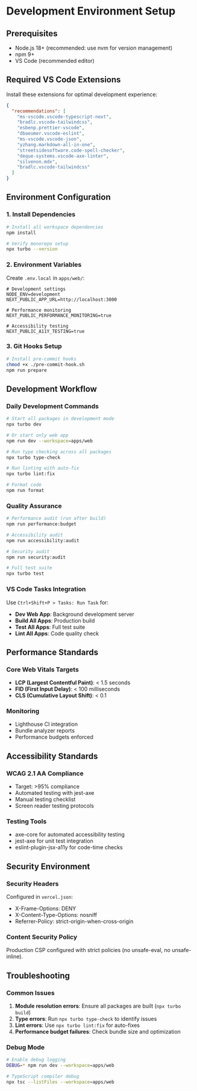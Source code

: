 # Development Environment Setup

## Prerequisites

- Node.js 18+ (recommended: use nvm for version management)
- npm 9+
- VS Code (recommended editor)

## Required VS Code Extensions

Install these extensions for optimal development experience:

```json
{
  "recommendations": [
    "ms-vscode.vscode-typescript-next",
    "bradlc.vscode-tailwindcss",
    "esbenp.prettier-vscode",
    "dbaeumer.vscode-eslint",
    "ms-vscode.vscode-json",
    "yzhang.markdown-all-in-one",
    "streetsidesoftware.code-spell-checker",
    "deque-systems.vscode-axe-linter",
    "silvenon.mdx",
    "bradlc.vscode-tailwindcss"
  ]
}
```

## Environment Configuration

### 1. Install Dependencies
```bash
# Install all workspace dependencies
npm install

# Verify monorepo setup
npx turbo --version
```

### 2. Environment Variables
Create `.env.local` in `apps/web/`:

```env
# Development settings
NODE_ENV=development
NEXT_PUBLIC_APP_URL=http://localhost:3000

# Performance monitoring
NEXT_PUBLIC_PERFORMANCE_MONITORING=true

# Accessibility testing
NEXT_PUBLIC_A11Y_TESTING=true
```

### 3. Git Hooks Setup
```bash
# Install pre-commit hooks
chmod +x ./pre-commit-hook.sh
npm run prepare
```

## Development Workflow

### Daily Development Commands
```bash
# Start all packages in development mode
npx turbo dev

# Or start only web app
npm run dev --workspace=apps/web

# Run type checking across all packages
npx turbo type-check

# Run linting with auto-fix
npx turbo lint:fix

# Format code
npm run format
```

### Quality Assurance
```bash
# Performance audit (run after build)
npm run performance:budget

# Accessibility audit
npm run accessibility:audit

# Security audit
npm run security:audit

# Full test suite
npx turbo test
```

### VS Code Tasks Integration
Use `Ctrl+Shift+P > Tasks: Run Task` for:
- **Dev Web App**: Background development server
- **Build All Apps**: Production build
- **Test All Apps**: Full test suite
- **Lint All Apps**: Code quality check

## Performance Standards

### Core Web Vitals Targets
- **LCP (Largest Contentful Paint)**: < 1.5 seconds
- **FID (First Input Delay)**: < 100 milliseconds  
- **CLS (Cumulative Layout Shift)**: < 0.1

### Monitoring
- Lighthouse CI integration
- Bundle analyzer reports
- Performance budgets enforced

## Accessibility Standards

### WCAG 2.1 AA Compliance
- Target: >95% compliance
- Automated testing with jest-axe
- Manual testing checklist
- Screen reader testing protocols

### Testing Tools
- axe-core for automated accessibility testing
- jest-axe for unit test integration
- eslint-plugin-jsx-a11y for code-time checks

## Security Environment

### Security Headers
Configured in `vercel.json`:
- X-Frame-Options: DENY
- X-Content-Type-Options: nosniff
- Referrer-Policy: strict-origin-when-cross-origin

### Content Security Policy
Production CSP configured with strict policies (no unsafe-eval, no unsafe-inline).

## Troubleshooting

### Common Issues

1. **Module resolution errors**: Ensure all packages are built (`npx turbo build`)
2. **Type errors**: Run `npx turbo type-check` to identify issues
3. **Lint errors**: Use `npx turbo lint:fix` for auto-fixes
4. **Performance budget failures**: Check bundle size and optimization

### Debug Mode
```bash
# Enable debug logging
DEBUG=* npm run dev --workspace=apps/web

# TypeScript compiler debug
npx tsc --listFiles --workspace=apps/web
```
